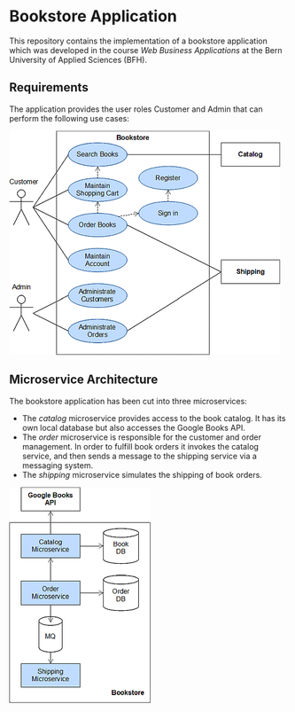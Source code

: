 # Bookstore Application

This repository contains the implementation of a bookstore application which was developed in the course *Web Business
Applications* at the Bern University of Applied Sciences (BFH).

## Requirements

The application provides the user roles Customer and Admin that can perform the following use cases:

![Use Cases](doc/usecases.gif)

## Microservice Architecture

The bookstore application has been cut into three microservices:

- The *catalog* microservice provides access to the book catalog. It has its own local database but also accesses the
  Google Books API.
- The *order* microservice is responsible for the customer and order management. In order to fulfill book orders it
  invokes the catalog service, and then sends a message to the shipping service via a messaging system.
- The *shipping* microservice simulates the shipping of book orders.

![Architecture](doc/architecture.gif)

